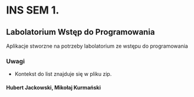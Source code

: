 # INS SEM 1.
## Labolatorium Wstęp do Programowania
Aplikacje stworzne na potrzeby labolatorium ze wstępu do programowania
### Uwagi
- Kontekst do list znajduje się w pliku zip. 
#### Hubert Jackowski, Mikołaj Kurmański

